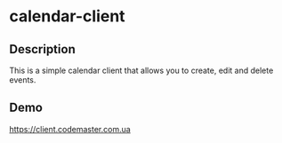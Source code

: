 # calendar-client

## Description

This is a simple calendar client that allows you to create, edit and delete events.

## Demo

https://client.codemaster.com.ua
